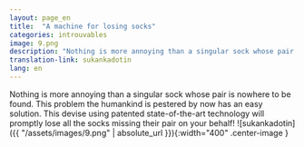 ```yaml
---
layout: page_en
title:  "A machine for losing socks"
categories: introuvables
image: 9.png
description: "Nothing is more annoying than a singular sock whose pair is nowhere to be found. This problem the humankind is pestered by now has an easy solution. This devise using patented state-of-the-art technology will promptly lose all the socks missing their pair on your behalf!"
translation-link: sukankadotin
lang: en
---
```

Nothing is more annoying than a singular sock whose pair is nowhere to be found. This problem the humankind is pestered by now has an easy solution. This devise using patented state-of-the-art technology will promptly lose all the socks missing their pair on your behalf!
![sukankadotin]({{ "/assets/images/9.png" | absolute_url }}){:width="400" .center-image }
